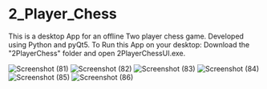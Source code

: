 # 2_Player_Chess
This is a desktop App for an offline Two player chess game.
Developed using Python and pyQt5.
To Run this App on your desktop:
  Download the "2PlayerChess" folder and open 2PlayerChessUI.exe.

![Screenshot (81)](https://user-images.githubusercontent.com/34825097/101797137-b15b8980-3b2f-11eb-8985-acc61448b499.png)
![Screenshot (82)](https://user-images.githubusercontent.com/34825097/101797153-b6203d80-3b2f-11eb-86be-77a2b89b5f82.png)
![Screenshot (83)](https://user-images.githubusercontent.com/34825097/101797167-b91b2e00-3b2f-11eb-8844-53a47c628939.png)
![Screenshot (84)](https://user-images.githubusercontent.com/34825097/101797176-bae4f180-3b2f-11eb-93f3-9e729613666f.png)
![Screenshot (85)](https://user-images.githubusercontent.com/34825097/101797181-bd474b80-3b2f-11eb-9733-7b8a26ac5450.png)
![Screenshot (86)](https://user-images.githubusercontent.com/34825097/101797192-bfa9a580-3b2f-11eb-9f14-d8180b0d007a.png)
